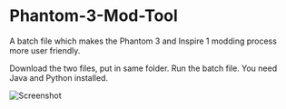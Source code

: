 # Phantom-3-Mod-Tool
A batch file which makes the Phantom 3 and Inspire 1 modding process more user friendly.

Download the two files, put in same folder. Run the batch file. You need Java and Python installed.

![Screenshot](https://i.imgur.com/yLAkdRZ.png)
